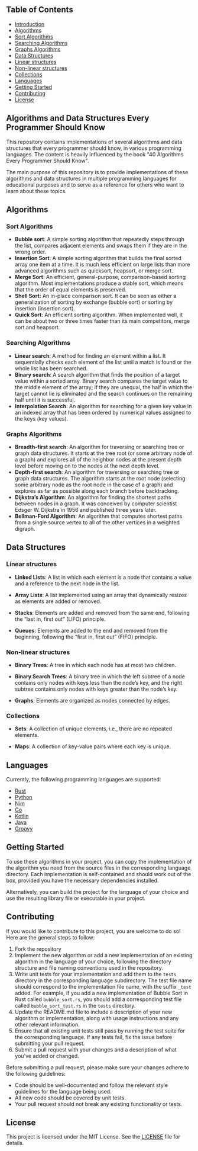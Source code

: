 ## Table of Contents

- [Introduction](#algorithms-and-data-structures-every-programmer-should-know)
- [Algorithms](#algorithms)
- [Sort Algorithms](#sort-algorithms)
- [Searching Algorithms](#searching-algorithms)
- [Graphs Algorithms](#graphs-lgorithms)
- [Data Structures](#data-structures)
- [Linear structures](#linear-structures)
- [Non-linear structures](#non-linear-structures)
- [Collections](#collections)
- [Languages](#languages)
- [Getting Started](#getting-started)
- [Contributing](#contributing)
- [License](#license)

## Algorithms and Data Structures Every Programmer Should Know

This repository contains implementations of several algorithms and data structures that every programmer should know, in various programming languages. The content is heavily influenced by the book "40 Algorithms Every Programmer Should Know".

The main purpose of this repository is to provide implementations of these algorithms and data structures in multiple programming languages for educational purposes and to serve as a reference for others who want to learn about these topics.

## Algorithms

### Sort Algorithms

- **Bubble sort**: A simple sorting algorithm that repeatedly steps through the list, compares adjacent elements and swaps them if they are in the wrong order.
- **Insertion Sort**: A simple sorting algorithm that builds the final sorted array one item at a time. It is much less efficient on large lists than more advanced algorithms such as quicksort, heapsort, or merge sort.
- **Merge Sort**: An efficient, general-purpose, comparison-based sorting algorithm. Most implementations produce a stable sort, which means that the order of equal elements is preserved.
- **Shell Sort:** An in-place comparison sort. It can be seen as either a generalization of sorting by exchange (bubble sort) or sorting by insertion (insertion sort).
- **Quick Sort**: An efficient sorting algorithm. When implemented well, it can be about two or three times faster than its main competitors, merge sort and heapsort.

### Searching Algorithms

- **Linear search**: A method for finding an element within a list. It sequentially checks each element of the list until a match is found or the whole list has been searched.
- **Binary search**: A search algorithm that finds the position of a target value within a sorted array. Binary search compares the target value to the middle element of the array; if they are unequal, the half in which the target cannot lie is eliminated and the search continues on the remaining half until it is successful.
- **Interpolation Search**: An algorithm for searching for a given key value in an indexed array that has been ordered by numerical values assigned to the keys (key values).

### Graphs Algorithms

- **Breadth-first search**: An algorithm for traversing or searching tree or graph data structures. It starts at the tree root (or some arbitrary node of a graph) and explores all of the neighbor nodes at the present depth level before moving on to the nodes at the next depth level.
- **Depth-first search**: An algorithm for traversing or searching tree or graph data structures. The algorithm starts at the root node (selecting some arbitrary node as the root node in the case of a graph) and explores as far as possible along each branch before backtracking.
- **Dijkstra’s Algorithm**: An algorithm for finding the shortest paths between nodes in a graph. It was conceived by computer scientist Edsger W. Dijkstra in 1956 and published three years later.
- **Bellman-Ford Algorithm**: An algorithm that computes shortest paths from a single source vertex to all of the other vertices in a weighted digraph.

## Data Structures

### Linear structures

- **Linked Lists**: A list in which each element is a node that contains a value and a reference to the next node in the list.

- **Array Lists**: A list implemented using an array that dynamically resizes as elements are added or removed.

- **Stacks**: Elements are added and removed from the same end, following the “last in, first out” (LIFO) principle.

- **Queues**: Elements are added to the end and removed from the beginning, following the “first in, first out” (FIFO) principle.

### Non-linear structures

- **Binary Trees**: A tree in which each node has at most two children.

- **Binary Search Trees**: A binary tree in which the left subtree of a node contains only nodes with keys less than the node’s key, and the right subtree contains only nodes with keys greater than the node’s key.

- **Graphs**: Elements are organized as nodes connected by edges.

### Collections

- **Sets**: A collection of unique elements, i.e., there are no repeated elements.

- **Maps**: A collection of key-value pairs where each key is unique.

## Languages

Currently, the following programming languages are supported:

- [Rust](rust)
- [Python](python)
- [Nim](nim)
- [Go](go)
- [Kotlin](kotlin)
- [Java](java)
- [Groovy](groovy)

## Getting Started

To use these algorithms in your project, you can copy the implementation of the algorithm you need from the source files in the corresponding language directory. Each implementation is self-contained and should work out of the box, provided you have the necessary dependencies installed.

Alternatively, you can build the project for the language of your choice and use the resulting library file or executable in your project.

## Contributing

If you would like to contribute to this project, you are welcome to do so! Here are the general steps to follow:

1. Fork the repository
2. Implement the new algorithm or add a new implementation of an existing algorithm in the language of your choice, following the directory structure and file naming conventions used in the repository.
3. Write unit tests for your implementation and add them to the `tests` directory in the corresponding language subdirectory. The test file name should correspond to the implementation file name, with the suffix `_test` added. For example, if you add a new implementation of Bubble Sort in Rust called `bubble_sort.rs`, you should add a corresponding test file called `bubble_sort_test.rs` in the `tests` directory.
4. Update the README.md file to include a description of your new algorithm or implementation, along with usage instructions and any other relevant information.
5. Ensure that all existing unit tests still pass by running the test suite for the corresponding language. If any tests fail, fix the issue before submitting your pull request.
6. Submit a pull request with your changes and a description of what you've added or changed.

Before submitting a pull request, please make sure your changes adhere to the following guidelines:

- Code should be well-documented and follow the relevant style guidelines for the language being used.
- All new code should be covered by unit tests.
- Your pull request should not break any existing functionality or tests.

## License

This project is licensed under the MIT License. See the [LICENSE](LICENSE) file for details.
